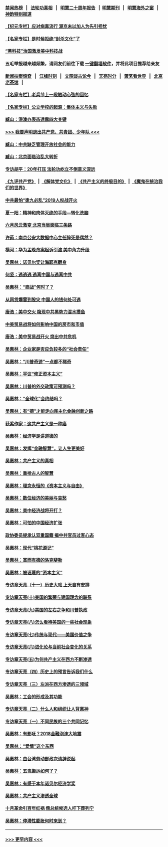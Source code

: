 #### [禁闻热榜](热点新闻.md?=0)  &nbsp;&nbsp;|&nbsp;&nbsp; [法轮功真相](https://github.com/gfw-breaker/truth/blob/master/README.md?=0) &nbsp;&nbsp;|&nbsp;&nbsp; [明慧二十周年报告](https://github.com/gfw-breaker/mh-reports/blob/master/README.md?=0) &nbsp;&nbsp;|&nbsp;&nbsp;[明慧期刊](https://github.com/gfw-breaker/mh-qikan) &nbsp;&nbsp;|&nbsp;&nbsp; [明慧海外之窗](https://github.com/gfw-breaker/mh-news/blob/master/README.md?=0) &nbsp;&nbsp;|&nbsp;&nbsp; [神韵特别报道](https://github.com/gfw-breaker/mh-news/blob/master/shenyun.md?=0)
#### [【纪元专栏】应对病毒流行 渥京未以加人为先引担忧](../pages/nsc423/n11875714.md?t=02241301) 
#### [【名家专栏】是时候拒绝“封杀文化”了](../pages/nsc423/n11814093.md?t=02241301) 
#### [“黑科技”治国激发美中科技战](../pages/nsc423/n11638056.md?t=02241301) 
#### 五毛举报越来越频繁，请网友们前往下载 [一键翻墙软件](https://github.com/gfw-breaker/ssr-accounts)，并将此项目推荐给亲友
#### [新闻拍案惊奇](https://github.com/gfw-breaker/banned-news/blob/master/pages/link4.md) &nbsp;&nbsp;|&nbsp;&nbsp; [江峰时刻](https://github.com/gfw-breaker/banned-news/blob/master/pages/link4.md) &nbsp;&nbsp;|&nbsp;&nbsp; [文昭谈古论今](https://github.com/gfw-breaker/banned-news/blob/master/pages/link4.md) &nbsp;&nbsp;|&nbsp;&nbsp; [天亮时分](https://github.com/gfw-breaker/banned-news/blob/master/pages/link4.md) &nbsp;&nbsp;|&nbsp;&nbsp; [萧茗看世界](https://github.com/gfw-breaker/banned-news/blob/master/pages/link4.md) &nbsp;&nbsp;|&nbsp;&nbsp; [北京老茶馆](https://github.com/gfw-breaker/banned-news/blob/master/pages/link4.md) &nbsp;&nbsp;|&nbsp;&nbsp; 
#### [【名家专栏】老兵节上一段触动心弦的回忆](../pages/nsc423/n11646016.md?t=02241301) 
#### [【名家专栏】公立学校的起源：集体主义与失败](../pages/nsc423/n11601833.md?t=02241301) 
#### [臧山：港澳办表态透露四大关键](../pages/nsc423/n11421628.md?t=02241301) 
#### [>>> 我要声明退出共产党、共青团、少年队 <<<](https://github.com/begood0513/goodnews/blob/master/quit/letter.md) 
#### [臧山：中共缺乏管理开放社会的能力](../pages/nsc423/n11407457.md?t=02241301) 
#### [臧山：北京面临治乱大转折](../pages/nsc423/n11406895.md?t=02241301) 
#### [专访胡平：20年打压 法轮功屹立不倒意义深远](../pages/nsc423/n11398800.md?t=02241301) 
#### [《九评共产党》](https://github.com/begood0513/9ping.md/blob/master/README.md) &nbsp;|&nbsp; [《解体党文化》](../../../../jtdwh.md/blob/master/README.md)  &nbsp;|&nbsp; [《共产主义的终极目的》](../../../../gczydzjmd.md/blob/master/README.md) &nbsp;|&nbsp; [《魔鬼在统治我们的世界》](../../../../mgztzwmdsj.md/blob/master/README.md) 
#### [中共最怕“逢九必乱”2019人权战开火](../pages/nsc423/n11385248.md?t=02241301) 
#### [夏一阳：精神和肉体灭绝的手段—转化洗脑](../pages/nsc423/n11368250.md?t=02241301) 
#### [六月风云激变 北京当局面临三条路](../pages/nsc423/n11313668.md?t=02241301) 
#### [许茹：南京公安大数据中心主任猝死是偶然？](../pages/nsc423/n11064744.md?t=02241301) 
#### [横河：华为孟晚舟案起诉引渡 美中角力升级](../pages/nsc423/n11027230.md?t=02241301) 
#### [吴惠林：诺贝尔奖让海耶克翻身](../pages/nsc423/n10890049.md?t=02241301) 
#### [何坚：逃逃逃 逃离中国与逃离中共](../pages/nsc423/n10592891.md?t=02241301) 
#### [吴惠林：“商战”何时了？](../pages/nsc423/n10573558.md?t=02241301) 
#### [从网贷爆雷到股灾 中国人的钱何处可逃](../pages/nsc423/n10572800.md?t=02241301) 
#### [唐浩：美中交火 隐现中共黑势力混水摸鱼](../pages/nsc423/n10544040.md?t=02241301) 
#### [中美贸易战将如何影响中国的房市和币值](../pages/nsc423/n10543697.md?t=02241301) 
#### [唐浩：美中贸易战开火 烧出中共危机](../pages/nsc423/n10540126.md?t=02241301) 
#### [吴惠林：企业家是否应负较多的“社会责任”](../pages/nsc423/n10535022.md?t=02241301) 
#### [吴惠林：“川普奇迹”一点都不稀奇](../pages/nsc423/n10512808.md?t=02241301) 
#### [吴惠林：平议“修正资本主义”](../pages/nsc423/n10495724.md?t=02241301) 
#### [吴惠林：川普的外交政策可预测吗？](../pages/nsc423/n10462387.md?t=02241301) 
#### [吴惠林：“全球化”会终结吗？](../pages/nsc423/n10452838.md?t=02241301) 
#### [吴惠林：有“德”才能走向民主化金融创新之路](../pages/nsc423/n10432292.md?t=02241301) 
#### [获奖作家：这共产主义是一种癌](../pages/nsc423/n10431541.md?t=02241301) 
#### [吴惠林：经济学是讲道德的](../pages/nsc423/n10398014.md?t=02241301) 
#### [吴惠林：发挥“金融智慧”，让人生更美好](../pages/nsc423/n10375019.md?t=02241301) 
#### [吴惠林：共产主义的真相](../pages/nsc423/n10351394.md?t=02241301) 
#### [吴惠林：重拾古人的智慧](../pages/nsc423/n10337691.md?t=02241301) 
#### [吴惠林：理念永恒的《资本主义与自由》](../pages/nsc423/n10316274.md?t=02241301) 
#### [吴惠林：数位经济的美丽与哀愁](../pages/nsc423/n10292946.md?t=02241301) 
#### [吴惠林：美中经济战将开打？](../pages/nsc423/n10258825.md?t=02241301) 
#### [吴惠林：可怕的中国经济扩张](../pages/nsc423/n10219147.md?t=02241301) 
#### [政协委员提承认双重国籍 揭中共官员过客心态](../pages/nsc423/n10208809.md?t=02241301) 
#### [吴惠林：现代“桃花源记”](../pages/nsc423/n10185234.md?t=02241301) 
#### [吴惠林：富而有德的洛克斐勒](../pages/nsc423/n10142264.md?t=02241301) 
#### [吴惠林：被诬蔑的“资本主义”](../pages/nsc423/n10124816.md?t=02241301) 
#### [专访章天亮（十一）历史大戏 上天自有安排](../pages/nsc423/n10094905.md?t=02241301) 
#### [专访章天亮(十)美国的繁荣与建国理念的联系](../pages/nsc423/n10094899.md?t=02241301) 
#### [专访章天亮(九)美国的左右之争和川普执政](../pages/nsc423/n10094889.md?t=02241301) 
#### [专访章天亮(八)怎么看待美国的一些社会现象](../pages/nsc423/n10094857.md?t=02241301) 
#### [专访章天亮(七)传统与现代——美国价值之争](../pages/nsc423/n10093140.md?t=02241301) 
#### [专访章天亮(六)进化论与当前社会变化的关系](../pages/nsc423/n10092036.md?t=02241301) 
#### [专访章天亮(五)为何共产主义在西方不断渗透](../pages/nsc423/n10083620.md?t=02241301) 
#### [专访章天亮（四）历史上的预言告诉我们什么](../pages/nsc423/n10083606.md?t=02241301) 
#### [专访章天亮（三）左派在西方渗透的三领域](../pages/nsc423/n10081115.md?t=02241301) 
#### [吴惠林：工会的形成及其功能](../pages/nsc423/n10080633.md?t=02241301) 
#### [专访章天亮（二）什么人和组织让人背离神](../pages/nsc423/n10076637.md?t=02241301) 
#### [专访章天亮（一）不同民族的三个共同记忆](../pages/nsc423/n10074188.md?t=02241301) 
#### [吴惠林：有影呒？2018金融泡沫大地震](../pages/nsc423/n10040534.md?t=02241301) 
#### [吴惠林：“爱情”这个东西](../pages/nsc423/n10019423.md?t=02241301) 
#### [吴惠林：由台湾劳动部政次请辞说起](../pages/nsc423/n9979679.md?t=02241301) 
#### [吴惠林：五鬼搬运如何了？](../pages/nsc423/n9925338.md?t=02241301) 
#### [吴惠林：有感于本年诺贝尔经济学奖](../pages/nsc423/n9871883.md?t=02241301) 
#### [吴惠林：共产主义渗透全球](../pages/nsc423/n9812748.md?t=02241301) 
#### [十月革命引百年红祸 俄总统候选人吁下葬列宁](../pages/nsc423/n9810182.md?t=02241301) 
#### [吴惠林：停滞性膨胀何时来到？](../pages/nsc423/n9764136.md?t=02241301) 

----
#### [ >>> 更早内容 <<< ](../indexes/nsc423-earlier.md)
